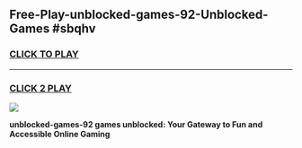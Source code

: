 
## Free-Play-unblocked-games-92-Unblocked-Games #sbqhv
<h3>
<a href="https://news.freeplayer.one?title=unblocked-games-92&ref=8M">CLICK TO PLAY</a></h3>
<hr>

<h3>
<a href="https://news.freeplayer.one?title=unblocked-games-92&ref=8M">CLICK 2 PLAY</a>
  
</h3>

<a href="https://news.freeplayer.one?title=unblocked-games-92&ref=8M"><img src="https://clearcache.store/games.png"></a>


**unblocked-games-92 games unblocked: Your Gateway to Fun and Accessible Online Gaming**
